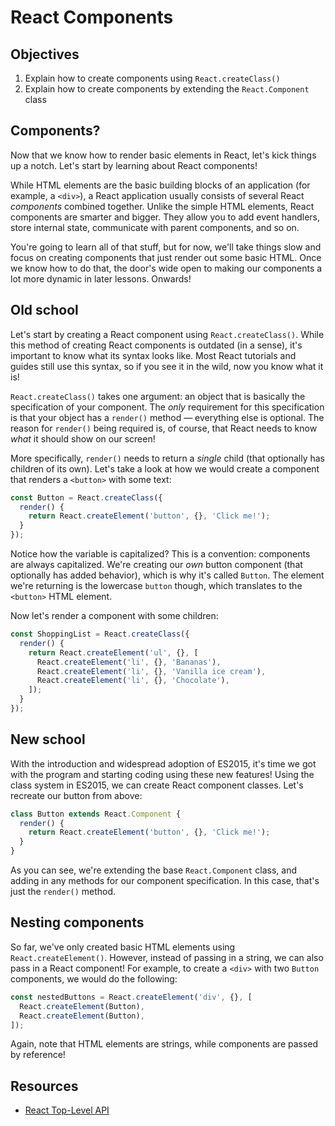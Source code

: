 # React Components

## Objectives
1. Explain how to create components using `React.createClass()`
2. Explain how to create components by extending the `React.Component` class

## Components?
Now that we know how to render basic elements in React, let's kick things up a notch. Let's start by learning about
React components!

While HTML elements are the basic building blocks of an application (for example, a `<div>`), a React application
usually consists of several React _components_ combined together. Unlike the simple HTML elements, React components are
smarter and bigger. They allow you to add event handlers, store internal state, communicate with parent components, and
so on.

You're going to learn all of that stuff, but for now, we'll take things slow and focus on creating components that just
render out some basic HTML. Once we know how to do that, the door's wide open to making our components a lot more
dynamic in later lessons. Onwards!

## Old school
Let's start by creating a React component using `React.createClass()`. While this method of creating React components
is outdated (in a sense), it's important to know what its syntax looks like. Most React tutorials and guides still use
this syntax, so if you see it in the wild, now you know what it is!

`React.createClass()` takes one argument: an object that is basically the specification of your component. The _only_
requirement for this specification is that your object has a `render()` method — everything else is optional. The reason
for `render()` being required is, of course, that React needs to know _what_ it should show on our screen!

More specifically, `render()` needs to return a _single_ child (that optionally has children of its own). Let's take a
look at how we would create a component that renders a `<button>` with some text:

```js
const Button = React.createClass({
  render() {
    return React.createElement('button', {}, 'Click me!');
  }
});
```

Notice how the variable is capitalized? This is a convention: components are always capitalized. We're creating our
_own_ button component (that optionally has added behavior), which is why it's called `Button`. The element we're
returning is the lowercase `button` though, which translates to the `<button>` HTML element.

Now let's render a component with some children:

```js
const ShoppingList = React.createClass({
  render() {
    return React.createElement('ul', {}, [
      React.createElement('li', {}, 'Bananas'),
      React.createElement('li', {}, 'Vanilla ice cream'),
      React.createElement('li', {}, 'Chocolate'),
    ]);
  }
});
```

## New school
With the introduction and widespread adoption of ES2015, it's time we got with the program and starting coding using
these new features! Using the class system in ES2015, we can create React component classes. Let's recreate our button
from above:

```js
class Button extends React.Component {
  render() {
    return React.createElement('button', {}, 'Click me!');
  }
}
```

As you can see, we're extending the base `React.Component` class, and adding in any methods for our component
specification. In this case, that's just the `render()` method.

## Nesting components
So far, we've only created basic HTML elements using `React.createElement()`. However, instead of passing in a string,
we can also pass in a React component! For example, to create a `<div>` with two `Button` components, we would do the
following:

```js
const nestedButtons = React.createElement('div', {}, [
  React.createElement(Button),
  React.createElement(Button),
]);
```

Again, note that HTML elements are strings, while components are passed by reference!

## Resources
- [React Top-Level API](https://facebook.github.io/react/docs/top-level-api.html)
